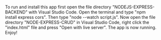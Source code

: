 To run and install this app first open the file directory "NODEJS-EXPRESS-BACKEND" with Visual Studio Code. Open the terminal and type "npm install express cors". Then type "node --watch script.js".
Now open the file directory "NODE-EXPRESS-CRUD" in Visual Studio Code, right click the "index.html" file and press "Open with live server".
The app is now running. Enjoy!
